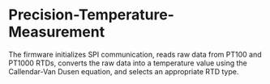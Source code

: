 # Precision-Temperature-Measurement
The firmware initializes SPI communication, reads raw data from PT100 and PT1000 RTDs, converts the raw data into a temperature value using the Callendar-Van Dusen equation, and selects an appropriate RTD type.
